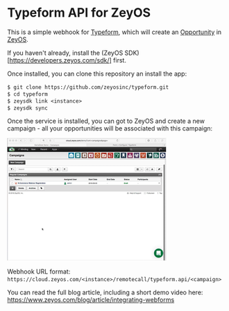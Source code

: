 Typeform API for ZeyOS
======================

This is a simple webhook for [Typeform](https://www.typeform.com), which will create an [Opportunity](https://developers.zeyos.com/db/tables/opportunities.html) in [ZeyOS](https://www.zeyos.com).

If you haven't already, install the (ZeyOS SDK)[https://developers.zeyos.com/sdk/] first.

Once installed, you can clone this repository an install the app:

```
$ git clone https://github.com/zeyosinc/typeform.git
$ cd typeform
$ zeysdk link <instance>
$ zeysdk sync
```

Once the service is installed, you can got to ZeyOS and create a new campaign - all your opportunities will be associated with this campaign:

![Add Web Hook](addwebhook.gif)

Webhook URL format: `https://cloud.zeyos.com/<instance>/remotecall/typeform.api/<campaign>`

You can read the full blog article, including a short demo video here: https://www.zeyos.com/blog/article/integrating-webforms
